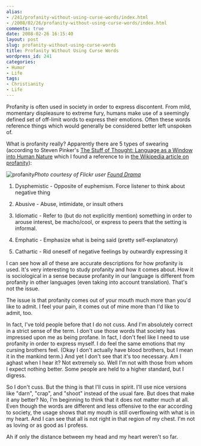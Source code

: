 ```yaml
---
alias:
- /241/profanity-without-using-curse-words/index.html
- /2008/02/26/profanity-without-using-curse-words/index.html
comments: true
date: 2008-02-26 16:15:40
layout: post
slug: profanity-without-using-curse-words
title: Profanity Without Using Curse Words
wordpress_id: 241
categories:
- Humor
- Life
tags:
- Christianity
- Life
---
```


Profanity is often used in society in order to express discontent.  From mild, momentary displeasure to extreme fury, humans make use of a seemingly defined set of off-limit words to express their emotions.  Often these words reference things which would generally be considered better left unspoken of.

What is profanity really?  Apparently there are 5 types of swearing (according to Steven Pinker's [The Stuff of Thought: Language as a Window into Human Nature](http://www.amazon.com/gp/product/0670063274?ie=UTF8&tag=gtww-20&linkCode=as2&camp=1789&creative=9325&creativeASIN=0670063274) which I found a reference to in [the Wikipedia article on profanity](http://en.wikipedia.org/wiki/Profanity)):


![profanity](http://farm3.static.flickr.com/2305/2292724409_12bf79702c_m.jpg)_Photo courtesy of Flickr user [Found Drama](http://flickr.com/photos/found_drama/)_






  1. Dysphemistic - Opposite of euphemism.  Force listener to think about negative thing


  2. Abusive - Abuse, intimidate, or insult others


  3. Idiomatic - Refer to (but do not explicitly mention) something in order to arouse interest, be macho/cool, or express to peers that the setting is informal.


  4. Emphatic - Emphasize what is being said (pretty self-explanatory)


  5. Cathartic - Rid oneself of negative feelings by outwardly expressing it



I can see how all of these are accurate descriptions for how profanity is used.  It's very interesting to study profanity and how it comes about.  How it is sociological in a sense because profanity in our language is different from profanity in other languages (even taking into account translation).  That's not the issue.

The issue is that profanity comes out of your mouth much more than you'd like to admit.  I feel your pain, it comes out of mine more than I'd like to admit, too.

In fact, I've told people before that I do not cuss.  And I'm absolutely correct in a strict sense of the term.  I don't use those words that society has impressed upon me as being profane.  In fact, I don't feel like I need to use profanity in order to express myself.  I do feel the same emotions that my cursing brothers feel.  (Okay I don't actually have blood brothers, but I mean it in the mankind term.)  And yet I don't see that it's too necessary.  Am I aghast when I hear it?  Not extremely so.  Well I'm not with those from whom I expect nothing better.  Some people are held to a higher standard, but I digress.

So I don't cuss.  But the thing is that I'll cuss in spirit.  I'll use nice versions like "darn", "crap", and "shoot" instead of the usual fare.  But does that make it any better?  No, I'm beginning to think that it does not matter much at all.  Even though the words are different and less offensive to the ear according to society, the usage shows that my mouth is still overflowing with what is in my heart.  And I can see that all is not right in that region of my chest.  I'm not as loving or as good as I profess.  

Ah if only the distance between my head and my heart weren't so far.
